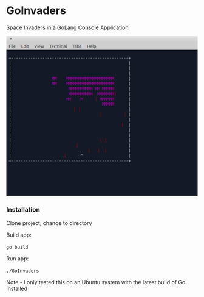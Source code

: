 GoInvaders
=========

Space Invaders in a GoLang Console Application

![GoInvaders Image](goinvaders.png)


### Installation

Clone project, change to directory

Build app:

`go build`

Run app:

`./GoInvaders`

Note - I only tested this on an Ubuntu system with the latest build of Go installed

